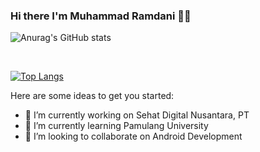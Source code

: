 ### Hi there I'm Muhammad Ramdani 💁🏻


![Anurag's GitHub stats](https://github-readme-stats.vercel.app/api?username=diigel&show_icons=true&bg_color=00000000)

<br>

[![Top Langs](https://github-readme-stats.vercel.app/api/top-langs/?username=diigel&layout=compact)](https://github.com/anuraghazra/github-readme-stats)


Here are some ideas to get you started:

- 🔭 I’m currently working on Sehat Digital Nusantara, PT
- 🌱 I’m currently learning Pamulang University
- 👯 I’m looking to collaborate on Android Development



